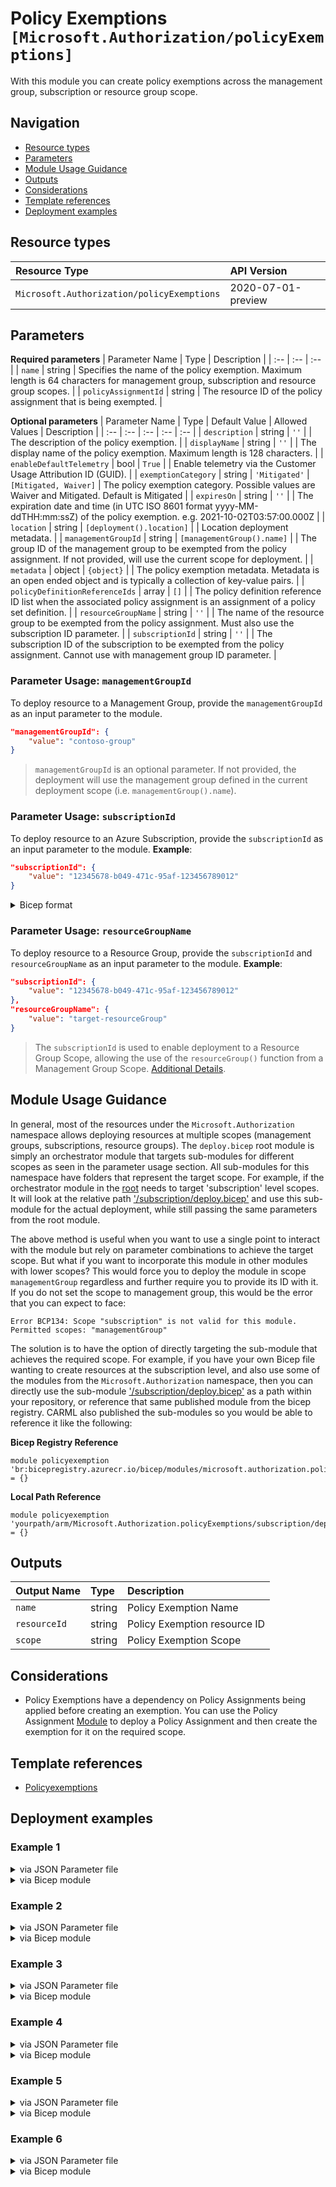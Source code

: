 # Policy Exemptions `[Microsoft.Authorization/policyExemptions]`

With this module you can create policy exemptions across the management group, subscription or resource group scope.

## Navigation

- [Resource types](#Resource-types)
- [Parameters](#Parameters)
- [Module Usage Guidance](#Module-Usage-Guidance)
- [Outputs](#Outputs)
- [Considerations](#Considerations)
- [Template references](#Template-references)
- [Deployment examples](#Deployment-examples)

## Resource types

| Resource Type | API Version |
| :-- | :-- |
| `Microsoft.Authorization/policyExemptions` | 2020-07-01-preview |

## Parameters

**Required parameters**
| Parameter Name | Type | Description |
| :-- | :-- | :-- |
| `name` | string | Specifies the name of the policy exemption. Maximum length is 64 characters for management group, subscription and resource group scopes. |
| `policyAssignmentId` | string | The resource ID of the policy assignment that is being exempted. |

**Optional parameters**
| Parameter Name | Type | Default Value | Allowed Values | Description |
| :-- | :-- | :-- | :-- | :-- |
| `description` | string | `''` |  | The description of the policy exemption. |
| `displayName` | string | `''` |  | The display name of the policy exemption. Maximum length is 128 characters. |
| `enableDefaultTelemetry` | bool | `True` |  | Enable telemetry via the Customer Usage Attribution ID (GUID). |
| `exemptionCategory` | string | `'Mitigated'` | `[Mitigated, Waiver]` | The policy exemption category. Possible values are Waiver and Mitigated. Default is Mitigated |
| `expiresOn` | string | `''` |  | The expiration date and time (in UTC ISO 8601 format yyyy-MM-ddTHH:mm:ssZ) of the policy exemption. e.g. 2021-10-02T03:57:00.000Z  |
| `location` | string | `[deployment().location]` |  | Location deployment metadata. |
| `managementGroupId` | string | `[managementGroup().name]` |  | The group ID of the management group to be exempted from the policy assignment. If not provided, will use the current scope for deployment. |
| `metadata` | object | `{object}` |  | The policy exemption metadata. Metadata is an open ended object and is typically a collection of key-value pairs. |
| `policyDefinitionReferenceIds` | array | `[]` |  | The policy definition reference ID list when the associated policy assignment is an assignment of a policy set definition. |
| `resourceGroupName` | string | `''` |  | The name of the resource group to be exempted from the policy assignment. Must also use the subscription ID parameter. |
| `subscriptionId` | string | `''` |  | The subscription ID of the subscription to be exempted from the policy assignment. Cannot use with management group ID parameter. |


### Parameter Usage: `managementGroupId`

To deploy resource to a Management Group, provide the `managementGroupId` as an input parameter to the module.

```json
"managementGroupId": {
    "value": "contoso-group"
}
```

> `managementGroupId` is an optional parameter. If not provided, the deployment will use the management group defined in the current deployment scope (i.e. `managementGroup().name`).

### Parameter Usage: `subscriptionId`

To deploy resource to an Azure Subscription, provide the `subscriptionId` as an input parameter to the module. **Example**:

```json
"subscriptionId": {
    "value": "12345678-b049-471c-95af-123456789012"
}
```

</details>

<details>

<summary>Bicep format</summary>

```bicep
subscriptionId: '12345678-b049-471c-95af-123456789012'
```

</details>
<p>

### Parameter Usage: `resourceGroupName`

To deploy resource to a Resource Group, provide the `subscriptionId` and `resourceGroupName` as an input parameter to the module. **Example**:

```json
"subscriptionId": {
    "value": "12345678-b049-471c-95af-123456789012"
},
"resourceGroupName": {
    "value": "target-resourceGroup"
}
```

> The `subscriptionId` is used to enable deployment to a Resource Group Scope, allowing the use of the `resourceGroup()` function from a Management Group Scope. [Additional Details](https://github.com/Azure/bicep/pull/1420).

## Module Usage Guidance

In general, most of the resources under the `Microsoft.Authorization` namespace allows deploying resources at multiple scopes (management groups, subscriptions, resource groups). The `deploy.bicep` root module is simply an orchestrator module that targets sub-modules for different scopes as seen in the parameter usage section. All sub-modules for this namespace have folders that represent the target scope. For example, if the orchestrator module in the [root](deploy.bicep) needs to target 'subscription' level scopes. It will look at the relative path ['/subscription/deploy.bicep'](./subscription/deploy.bicep) and use this sub-module for the actual deployment, while still passing the same parameters from the root module.

The above method is useful when you want to use a single point to interact with the module but rely on parameter combinations to achieve the target scope. But what if you want to incorporate this module in other modules with lower scopes? This would force you to deploy the module in scope `managementGroup` regardless and further require you to provide its ID with it. If you do not set the scope to management group, this would be the error that you can expect to face:

```bicep
Error BCP134: Scope "subscription" is not valid for this module. Permitted scopes: "managementGroup"
```

The solution is to have the option of directly targeting the sub-module that achieves the required scope. For example, if you have your own Bicep file wanting to create resources at the subscription level, and also use some of the modules from the `Microsoft.Authorization` namespace, then you can directly use the sub-module ['/subscription/deploy.bicep'](./subscription/deploy.bicep) as a path within your repository, or reference that same published module from the bicep registry. CARML also published the sub-modules so you would be able to reference it like the following:

**Bicep Registry Reference**
```bicep
module policyexemption 'br:bicepregistry.azurecr.io/bicep/modules/microsoft.authorization.policyexemptions.subscription:version' = {}
```
**Local Path Reference**
```bicep
module policyexemption 'yourpath/arm/Microsoft.Authorization.policyExemptions/subscription/deploy.bicep' = {}
```

## Outputs

| Output Name | Type | Description |
| :-- | :-- | :-- |
| `name` | string | Policy Exemption Name |
| `resourceId` | string | Policy Exemption resource ID |
| `scope` | string | Policy Exemption Scope |

## Considerations

- Policy Exemptions have a dependency on Policy Assignments being applied before creating an exemption. You can use the Policy Assignment [Module](../policyAssignments/deploy.bicep) to deploy a Policy Assignment and then create the exemption for it on the required scope.

## Template references

- [Policyexemptions](https://docs.microsoft.com/en-us/azure/templates/Microsoft.Authorization/2020-07-01-preview/policyExemptions)

## Deployment examples

<h3>Example 1</h3>

<details>

<summary>via JSON Parameter file</summary>

```json
{
    "$schema": "https://schema.management.azure.com/schemas/2019-04-01/deploymentParameters.json#",
    "contentVersion": "1.0.0.0",
    "parameters": {
        "name": {
            "value": "<<namePrefix>>-min-mg-polexem"
        },
        "policyAssignmentId": {
            "value": "/providers/Microsoft.Management/managementGroups/<<managementGroupId>>/providers/Microsoft.Authorization/policyAssignments/adp-<<namePrefix>>-mg-pass-loc-rg"
        }
    }
}

```

</details>

<details>

<summary>via Bicep module</summary>

```bicep
module policyExemptions './Microsoft.Authorization/policyExemptions/deploy.bicep' = {
  name: '${uniqueString(deployment().name)}-policyExemptions'
  params: {
      name: '<<namePrefix>>-min-mg-polexem'
      policyAssignmentId: '/providers/Microsoft.Management/managementGroups/<<managementGroupId>>/providers/Microsoft.Authorization/policyAssignments/adp-<<namePrefix>>-mg-pass-loc-rg'
  }
```

</details>

<h3>Example 2</h3>

<details>

<summary>via JSON Parameter file</summary>

```json
{
    "$schema": "https://schema.management.azure.com/schemas/2019-04-01/deploymentParameters.json#",
    "contentVersion": "1.0.0.0",
    "parameters": {
        "name": {
            "value": "<<namePrefix>>-mg-polexem"
        },
        "displayName": {
            "value": "[Display Name] policy exempt (management group scope)"
        },
        "policyAssignmentId": {
            "value": "/providers/Microsoft.Management/managementGroups/<<managementGroupId>>/providers/Microsoft.Authorization/policyAssignments/adp-<<namePrefix>>-mg-pass-loc-rg"
        },
        "exemptionCategory": {
            "value": "Waiver"
        },
        "metadata": {
            "value": {
                "category": "Security"
            }
        },
        "expiresOn": {
            "value": "2025-10-02T03:57:00.000Z"
        },
        "managementGroupId": {
            "value": "<<managementGroupId>>"
        }
    }
}

```

</details>

<details>

<summary>via Bicep module</summary>

```bicep
module policyExemptions './Microsoft.Authorization/policyExemptions/deploy.bicep' = {
  name: '${uniqueString(deployment().name)}-policyExemptions'
  params: {
      displayName: '[Display Name] policy exempt (management group scope)'
      expiresOn: '2025-10-02T03:57:00Z'
      managementGroupId: '<<managementGroupId>>'
      exemptionCategory: 'Waiver'
      policyAssignmentId: '/providers/Microsoft.Management/managementGroups/<<managementGroupId>>/providers/Microsoft.Authorization/policyAssignments/adp-<<namePrefix>>-mg-pass-loc-rg'
      name: '<<namePrefix>>-mg-polexem'
      metadata: {
        category: 'Security'
      }
  }
```

</details>

<h3>Example 3</h3>

<details>

<summary>via JSON Parameter file</summary>

```json
{
    "$schema": "https://schema.management.azure.com/schemas/2019-04-01/deploymentParameters.json#",
    "contentVersion": "1.0.0.0",
    "parameters": {
        "name": {
            "value": "<<namePrefix>>-min-rg-polexem"
        },
        "policyAssignmentId": {
            "value": "/subscriptions/<<subscriptionId>>/providers/Microsoft.Authorization/policyAssignments/adp-<<namePrefix>>-sb-pass-loc-rg"
        },
        "subscriptionId": {
            "value": "<<subscriptionId>>"
        },
        "resourceGroupName": {
            "value": "<<resourceGroupName>>"
        }
    }
}

```

</details>

<details>

<summary>via Bicep module</summary>

```bicep
module policyExemptions './Microsoft.Authorization/policyExemptions/deploy.bicep' = {
  name: '${uniqueString(deployment().name)}-policyExemptions'
  params: {
      name: '<<namePrefix>>-min-rg-polexem'
      subscriptionId: '<<subscriptionId>>'
      policyAssignmentId: '/subscriptions/<<subscriptionId>>/providers/Microsoft.Authorization/policyAssignments/adp-<<namePrefix>>-sb-pass-loc-rg'
      resourceGroupName: '<<resourceGroupName>>'
  }
```

</details>

<h3>Example 4</h3>

<details>

<summary>via JSON Parameter file</summary>

```json
{
    "$schema": "https://schema.management.azure.com/schemas/2019-04-01/deploymentParameters.json#",
    "contentVersion": "1.0.0.0",
    "parameters": {
        "name": {
            "value": "<<namePrefix>>-rg-polexem"
        },
        "displayName": {
            "value": "[Display Name] policy exempt (resource group scope)"
        },
        "policyAssignmentId": {
            "value": "/subscriptions/<<subscriptionId>>/providers/Microsoft.Authorization/policyAssignments/adp-<<namePrefix>>-sb-pass-loc-rg"
        },
        "exemptionCategory": {
            "value": "Waiver"
        },
        "metadata": {
            "value": {
                "category": "Security"
            }
        },
        "expiresOn": {
            "value": "2025-10-02T03:57:00.000Z"
        },
        "subscriptionId": {
            "value": "<<subscriptionId>>"
        },
        "resourceGroupName": {
            "value": "<<resourceGroupName>>"
        }
    }
}

```

</details>

<details>

<summary>via Bicep module</summary>

```bicep
module policyExemptions './Microsoft.Authorization/policyExemptions/deploy.bicep' = {
  name: '${uniqueString(deployment().name)}-policyExemptions'
  params: {
      resourceGroupName: '<<resourceGroupName>>'
      metadata: {
        category: 'Security'
      }
      subscriptionId: '<<subscriptionId>>'
      expiresOn: '2025-10-02T03:57:00Z'
      name: '<<namePrefix>>-rg-polexem'
      policyAssignmentId: '/subscriptions/<<subscriptionId>>/providers/Microsoft.Authorization/policyAssignments/adp-<<namePrefix>>-sb-pass-loc-rg'
      exemptionCategory: 'Waiver'
      displayName: '[Display Name] policy exempt (resource group scope)'
  }
```

</details>

<h3>Example 5</h3>

<details>

<summary>via JSON Parameter file</summary>

```json
{
    "$schema": "https://schema.management.azure.com/schemas/2019-04-01/deploymentParameters.json#",
    "contentVersion": "1.0.0.0",
    "parameters": {
        "name": {
            "value": "<<namePrefix>>-min-sub-polexem"
        },
        "policyAssignmentId": {
            "value": "/subscriptions/<<subscriptionId>>/providers/Microsoft.Authorization/policyAssignments/adp-<<namePrefix>>-sb-pass-loc-rg"
        },
        "subscriptionId": {
            "value": "<<subscriptionId>>"
        }
    }
}

```

</details>

<details>

<summary>via Bicep module</summary>

```bicep
module policyExemptions './Microsoft.Authorization/policyExemptions/deploy.bicep' = {
  name: '${uniqueString(deployment().name)}-policyExemptions'
  params: {
      name: '<<namePrefix>>-min-sub-polexem'
      subscriptionId: '<<subscriptionId>>'
      policyAssignmentId: '/subscriptions/<<subscriptionId>>/providers/Microsoft.Authorization/policyAssignments/adp-<<namePrefix>>-sb-pass-loc-rg'
  }
```

</details>

<h3>Example 6</h3>

<details>

<summary>via JSON Parameter file</summary>

```json
{
    "$schema": "https://schema.management.azure.com/schemas/2019-04-01/deploymentParameters.json#",
    "contentVersion": "1.0.0.0",
    "parameters": {
        "name": {
            "value": "<<namePrefix>>-sub-polexem"
        },
        "displayName": {
            "value": "[Display Name] policy exempt (subscription scope)"
        },
        "policyAssignmentId": {
            "value": "/subscriptions/<<subscriptionId>>/providers/Microsoft.Authorization/policyAssignments/adp-<<namePrefix>>-sb-pass-loc-rg"
        },
        "exemptionCategory": {
            "value": "Waiver"
        },
        "metadata": {
            "value": {
                "category": "Security"
            }
        },
        "expiresOn": {
            "value": "2025-10-02T03:57:00.000Z"
        },
        "subscriptionId": {
            "value": "<<subscriptionId>>"
        }
    }
}

```

</details>

<details>

<summary>via Bicep module</summary>

```bicep
module policyExemptions './Microsoft.Authorization/policyExemptions/deploy.bicep' = {
  name: '${uniqueString(deployment().name)}-policyExemptions'
  params: {
      displayName: '[Display Name] policy exempt (subscription scope)'
      subscriptionId: '<<subscriptionId>>'
      expiresOn: '2025-10-02T03:57:00Z'
      exemptionCategory: 'Waiver'
      policyAssignmentId: '/subscriptions/<<subscriptionId>>/providers/Microsoft.Authorization/policyAssignments/adp-<<namePrefix>>-sb-pass-loc-rg'
      name: '<<namePrefix>>-sub-polexem'
      metadata: {
        category: 'Security'
      }
  }
```

</details>
